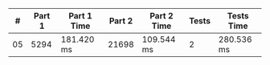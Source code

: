 <table>
<thead>
<tr><th>#  </th><th>Part 1  </th><th>Part 1 Time  </th><th>Part 2  </th><th>Part 2 Time  </th><th>Tests  </th><th>Tests Time  </th></tr>
</thead>
<tbody>
<tr><td>05 </td><td>5294    </td><td>181.420 ms   </td><td>21698   </td><td>109.544 ms   </td><td>2      </td><td>280.536 ms  </td></tr>
</tbody>
</table>